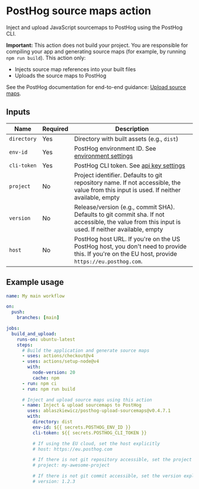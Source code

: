 # PostHog source maps action

Inject and upload JavaScript sourcemaps to PostHog using the PostHog CLI.

**Important:** This action does not build your project. You are responsible for compiling your app and generating source maps (for example, by running `npm run build`). This action only:

- Injects source map references into your built files
- Uploads the source maps to PostHog

See the PostHog documentation for end-to-end guidance: [Upload source maps](https://posthog.com/docs/error-tracking/upload-source-maps).

## Inputs

| **Name**    | **Required** | **Description**                                                                                                                                   |
| ----------- | ------------ | ------------------------------------------------------------------------------------------------------------------------------------------------- |
| `directory` | Yes          | Directory with built assets (e.g., `dist`)                                                                                                        |
| `env-id`    | Yes          | PostHog environment ID. See [environment settings](https://app.posthog.com/settings/environment#variables)                                        |
| `cli-token` | Yes          | PostHog CLI token. See [api key settings](https://app.posthog.com/settings/user-api-keys#variables)                                               |
| `project`   | No           | Project identifier. Defaults to git repository name. If not accessible, the value from this input is used. If neither available, empty            |
| `version`   | No           | Release/version (e.g., commit SHA). Defaults to git commit sha. If not accessible, the value from this input is used. If neither available, empty |
| `host`      | No           | PostHog host URL. If you're on the US PostHog host, you don't need to provide this. If you're on the EU host, provide `https://eu.posthog.com`.   |

## Example usage

```yaml
name: My main workflow

on:
  push:
    branches: [main]

jobs:
  build_and_upload:
    runs-on: ubuntu-latest
    steps:
      # Build the application and generate source maps
      - uses: actions/checkout@v4
      - uses: actions/setup-node@v4
        with:
          node-version: 20
          cache: npm
      - run: npm ci
      - run: npm run build

      # Inject and upload source maps using this action
      - name: Inject & upload sourcemaps to PostHog
        uses: ablaszkiewicz/posthog-upload-sourcemaps@v0.4.7.1
        with:
          directory: dist
          env-id: ${{ secrets.POSTHOG_ENV_ID }}
          cli-token: ${{ secrets.POSTHOG_CLI_TOKEN }}

          # If using the EU cloud, set the host explicitly
          # host: https://eu.posthog.com

          # If there is not git repository accessible, set the project explicitly
          # project: my-awesome-project

          # If there is not git commit accessible, set the version explicitly
          # version: 1.2.3
```
